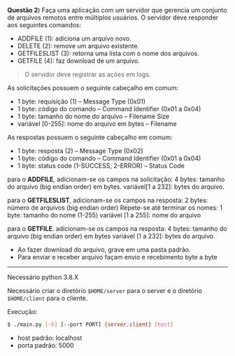 
**Questão 2**) Faça uma aplicação com um servidor que gerencia um conjunto de arquivos remotos entre múltiplos usuários. O servidor deve responder aos seguintes comandos:
- ADDFILE (1): adiciona um arquivo novo.
- DELETE (2): remove um arquivo existente.
- GETFILESLIST (3): retorna uma lista com o nome dos arquivos.
- GETFILE (4): faz download de um arquivo.

> O servidor deve registrar as ações em logs.

As solicitações possuem o seguinte cabeçalho em comum:
- 1 byte: requisição (1) – Message Type (0x01)
- 1 byte: código do comando – Command Identifier (0x01 a 0x04)
- 1 byte: tamanho do nome do arquivo – Filename Size
- variável [0-255]: nome do arquivo em bytes – Filename

As respostas possuem o seguinte cabeçalho em comum:
- 1 byte: resposta (2) – Message Type (0x02)
- 1 byte: código do comando – Command Identifier (0x01 a 0x04)
- 1 byte: status code (1-SUCCESS, 2-ERROR) – Status Code


para o **ADDFILE**, adicionam-se os campos na solicitação:
4 bytes: tamanho do arquivo (big endian order) em bytes.
variável[1 a 232]: bytes do arquivo.


para o **GETFILESLIST**, adicionam-se os campos na resposta:
2 bytes: número de arquivos (big endian order)
Repete-se até terminar os nomes:
1 byte: tamanho do nome (1-255)
variável [1 a 255]: nome do arquivo


para o **GETFILE**. adicionam-se os campos na resposta:
4 bytes: tamanho do arquivo (big endian order) em bytes
variável [1 a 232]: bytes do arquivo.
* Ao fazer download do arquivo, grave em uma pasta padrão.
* Para enviar e receber arquivo façam envio e recebimento byte a byte

---

Necessário python 3.8.X

Necessário criar o diretório ```$HOME/server``` para o server e o diretório ```$HOME/client``` para o cliente.

Execução:
```bash
$ ./main.py [-h] [--port PORT] {server,client} [host]
```
- host padrão: localhost
- porta padrão: 5000